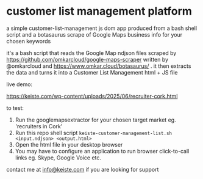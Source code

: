 # customer list management platform
a simple customer-list-management js dom app produced from a bash shell script and a botasaurus scrape of Google Maps business info for your chosen keywords

it's a bash script that reads the Google Map ndjson files scraped by https://github.com/omkarcloud/google-maps-scraper written by @omkarcloud and https://www.omkar.cloud/botasaurus/ . it then extracts the data and turns it into a Customer List Management html + JS file

live demo:

https://keiste.com/wp-content/uploads/2025/06/recruiter-cork.html

to test:

1. Run the googlemapsextractor for your chosen target market eg. 'recruiters in Cork'
2. Run this repo shell script `keiste-customer-management-list.sh <input.ndjson> <output.html>`
3. Open the html file in your desktop browser
4. You may have to configure an application to run browser click-to-call links eg. Skype, Google Voice etc.

contact me at info@keiste.com if you are looking for support
